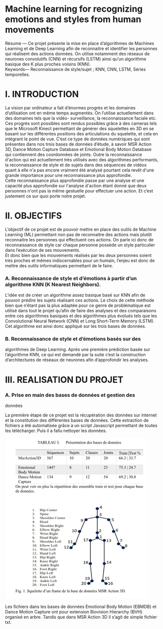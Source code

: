 # Machine learning for recognizing emotions and styles from human movements
 
Résume — Ce projet présente la mise en place d’algorithmes 
de Machines Learning et de Deep Learning afin de reconnaitre et 
identifier  les  personnes  qui  réalisent  des  actions  données.  On 
utilise notamment des réseaux de neurones convolutifs (CNN) et 
récursifs  (LSTM)  ainsi  qu’un  algorithme  basique  des  K  plus 
proches voisins (KNN).  
Keywords—  Reconnaissance  de  style/sujet  ;  KNN,  CNN, 
LSTM, Séries temporelles.

# I.  INTRODUCTION 
 
  La  vision  par  ordinateur  a  fait  d’énormes  progrès  et  les 
domaines  d’utilisation  ont  en  même  temps  augmentés.  On 
l’utilise  actuellement  dans  des  domaines  tels  que  la  vidéo-
surveillance,  la  reconnaissance  faciale  etc.  Ces  progrès  sont 
possibles sont rendus possibles grâce à des cameras tels que le 
Microsoft Kinect permettant de générer des squelettes en 3D en 
se  basant  sur  les  différentes  positions  des  articulations  du 
squelette, et cela en intégrant le point de vue. 
  C’est ce type de données numériques qui sont présentes dans 
nos trois bases de données d’étude, à savoir MSR Action 3D, 
Dance  Motion  Capture  Database  et  Emotional  Body  Motion 
Database qui contiennent des coordonnées de joints. 
  Outre  la  reconnaissance  d'action  qui  est  actuellement  très 
utilisés avec des algorithmes performants, la reconnaissance de 
style et de sujets dans des séquences de vidéos quant à elle n'a 
pas encore vraiment été analysé pourtant cela revêt d'une grande 
importance pour une reconnaissance plus approfondie.  
Cette reconnaissance plus approfondie passe par une analyse et 
une capacité plus approfondie sur l'analyse d'action étant donné 
que deux personnes n'ont pas la même gestuelle pour effectuer 
une action.  Et c’est justement ce sur quoi porte notre projet. 
 
# II.  OBJECTIFS 
L’objectif de ce projet est de pouvoir mettre en place des 
outils  de  Machine  Learning  (ML)  permettant  non  pas  de 
reconnaitre des actions mais plutôt reconnaitre les personnes qui 
effectuent ces actions.
On  parle  ici  donc  de  reconnaissance  de  style  car  chaque 
personne  possède  un  style  particulier  dans  l’exécution  de  ses 
mouvements.  
Et  donc  bien  que  les  mouvements  réalisés  par  les  deux 
personnes soient très proches et mêmes indiscernables pour un 
humain,  l’enjeu  est  donc  de  mettre  des  outils  informatiques 
permettant de le faire. 
### A.  Reconnaissance de style et d’émotions à partir d’un algorithme KNN (K Nearest Neighbors). 
L’idée  est  de  créer  un  algorithme  assez  basique  basé  sur 
KNN afin de pouvoir prédire les sujets réalisant ces actions. Le 
choix de cette méthode bien que n’étant pas la plus adaptée pour 
ce genre de problématique est utilisé dans tout le projet qu’afin 
de faire des analyses et des comparaisons entre ces algorithmes 
basiques  et  des  algorithmes  plus  évolués  tels  que  les 
Convolutional  Neural  Network  (CNN)  et  Long  Short-Term 
Memory (LSTM). Cet algorithme est ainsi donc appliqué sur les 
trois bases de données. 
 
### B.  Reconnaissance de style et d’émotions basés sur des 
algorithmes de Deep Learning. 
Après une première prédiction basée sur l’algorithme KNN, 
ce  qui  est  demandé  par  la  suite  c’est  la  construction 
d’architectures de  réseaux de  neurones  afin d’approfondir les 
analyses. 
 
# III.  REALISATION DU PROJET 
### A.  Prise en main des bases de données et gestion des 
données 

La  première  étape  de  ce  projet  est  la  récupération  des 
données sur internet et la constitution des différentes bases de 
données. Cette extraction de fichiers a été automatisée grâce à 
un script Javascript permettant de toutes les télécharger. Puis il 
a fallu nettoyer les données. 

![img1](./doc/img1.jpg)

Les fichiers dans les bases de données Emotional Body Motion 
(EBMDB)  et  Dance  Motion  Capture ont  pour  extension 
Biovision Hierarchy (BVH) organisé en arbre. Tandis que dans 
MSR Action 3D il s’agit de simple fichier txt.   
